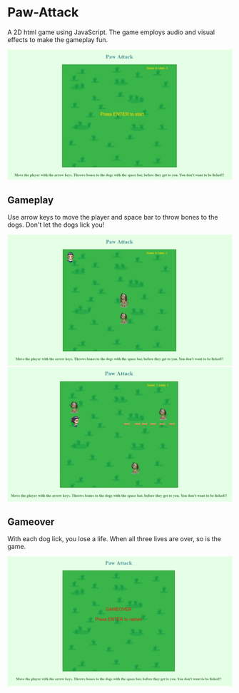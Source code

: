 # Paw-Attack
A 2D html game using JavaScript. The game employs audio and visual effects to make the gameplay fun. 

![alt text](https://github.com/PriyankaRadja/Paw-Attack/blob/master/data/img/mainpage.png "Paw Attack game start page")

## Gameplay
Use arrow keys to move the player and space bar to throw bones to the dogs. Don't let the dogs lick you! 

![alt text](https://github.com/PriyankaRadja/Paw-Attack/blob/master/data/img/player-and-dogs.PNG "Player with enemies, the dogs")
![alt text](https://github.com/PriyankaRadja/Paw-Attack/blob/master/data/img/shootingBones.PNG "Player throwing bones to the dogs with the space bar")

## Gameover
With each dog lick, you lose a life. When all three lives are over, so is the game.

![alt text](https://github.com/PriyankaRadja/Paw-Attack/blob/master/data/img/gameover.PNG "Paw Attack game over page")
